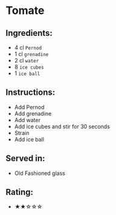 # Tomate

## Ingredients:
- 4 cl `Pernod` <!-- - 5 cl `Pernod` -->
- 1 cl `grenadine` <!-- - 2 cl `grenadine` -->
- 2 cl `water` <!-- - 0 cl `water` --> <!-- - 3 cl `water` -->
- 8 `ice cubes`
- 1 `ice ball`

## Instructions:
- Add Pernod
- Add grenadine
- Add water
- Add ice cubes and stir for 30 seconds
- Strain
- Add ice ball

## Served in:
- Old Fashioned glass

## Rating:
- ★★☆☆☆